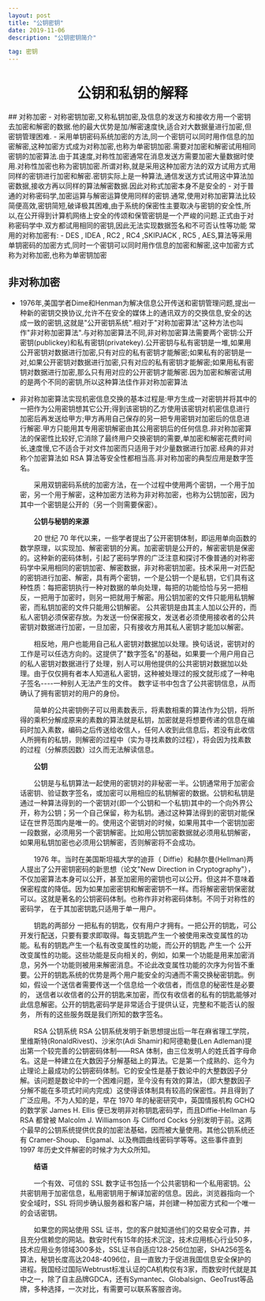 ```yaml
---
layout: post
title: "公钥密钥"
date: 2019-11-06 
description: "公钥密钥简介"

tag: 密钥
---   
```



<center><h1>公钥和私钥的解释</h1></center>
## 对称加密
- 对称密钥加密,又称私钥加密,及信息的发送方和接收方用一个密钥去加密和解密的数据.他的最大优势是加/解密速度快,适合对大数据量进行加密,但密钥管理困难.
- 采用单钥密码系统加密的方法,同一个密钥可以同时用作信息的加密解密,这种加密方式成为对称加密,也称为单密钥加密.需要对加密和解密试用相同密钥的加密算法.由于其速度,对称性加密通常在消息发送方需要加密大量数据时使用.对称性加密也称为密钥加密.所谓对称,就是采用这种加密方法的双方试用方式用同样的密钥进行加密和解密.密钥实际上是一种算法,通信发送方式试用这中算法加密数据,接收方再以同样的算法解密数据.因此对称式加密本身不是安全的
- 对于普通的对称密码学,加密运算与解密运算使用同样的密钥.通常,使用对称加密算法比较简便高效,密钥简短,破译极其困难,由于系统的保密性主要取决与密钥的安全性,所以,在公开得到计算机网络上安全的传颂和保管密钥是一个严峻的问题.正式由于对称密码学中.双方都试用相同的密钥,因此无法实现数据签名和不可否认性等功能
常用的对称加密有:
- DES , IDEA , RC2 , RC4 ,SKIPJACK , RC5 , AES,算法等采用单钥密码的加密方式,同时一个密钥可以同时用作信息的加密和解密,这中加密方式称为对称加密,也称为单密钥加密

## 非对称加密
- 1976年,美国学者Dime和Henman为解决信息公开传送和密钥管理问题,提出一种新的密钥交换协议,允许不在安全的媒体上的通讯双方的交换信息,安全的达成一致的密钥,这就是"公开密钥系统".相对于"对称加密算法"这种方法也叫作"非对称加密算法".与对称加密算法不同,非对称加密算法需要两个密钥:公开密钥(publickey)和私有密钥(privatekey).公开密钥与私有密钥是一堆,如果用公开密钥对数据进行加密,只有对应的私有密钥才能解密;如果私有的密钥是一对,如果公开密钥对数据进行加密,只有对应的私有密钥才能解密;如果用私有密钥对数据进行加密,那么只有用对应的公开密钥才能解密.因为加密和解密试用的是两个不同的密钥,所以这种算法佳作非对称加密算法

- 非对称加密算法实现机密信息交换的基本过程是:甲方生成一对密钥并将其中的一把作为公用密钥想其它公开;得到该密钥的乙方使用该密钥对机密信息进行加密后再发送给甲方;甲方再用自己保存的另一把专用密钥对加密后的信息进行解密.甲方只能用其专用密钥解密由其公用密钥后的任何信息.非对称加密算法的保密性比较好,它消除了最终用户交换密钥的需要,单加密和解密花费时间长,速度慢,它不适合于对文件加密而只适用于对少量数据进行加密.经典的非对称个加密算法如 RSA 算法等安全性都相当高.非对称加密的典型应用是数字签名。

  　　采用双钥密码系统的加密方法，在一个过程中使用两个密钥，一个用于加密，另一个用于解密，这种加密方法称为非对称加密，也称为公钥加密，因为其中一个密钥是公开的（另一个则需要保密）。

    　　**公钥与秘钥的来源**

    　　20 世纪 70 年代以来，一些学者提出了公开密钥体制，即运用单向函数的数学原理，以实现加、解密密钥的分离。加密密钥是公开的，解密密钥是保密的。这种新的密码体制，引起了密码学界的广泛注意和探讨不像普通的对称密码学中采用相同的密钥加密、解密数据，非对称密钥加密。技术采用一对匹配的密钥进行加密、解密，具有两个密钥，一个是公钥一个是私钥，它们具有这种性质：每把密钥执行一种对数据的单向处理，每把的功能恰恰与另一把相反，一把用于加密时，则另一把就用于解密。用公钥加密的文件只能用私钥解密，而私钥加密的文件只能用公钥解密。 公共密钥是由其主人加以公开的，而私人密钥必须保密存放。为发送一份保密报文，发送者必须使用接收者的公共密钥对数据进行加密，一旦加密，只有接收方用其私人密钥才能加以解密。

    　　相反地，用户也能用自己私人密钥对数据加以处理。换句话说，密钥对的工作是可以任选方向的。这提供了"数字签名"的基础，如果要一个用户用自己的私人密钥对数据进行了处理，别人可以用他提供的公共密钥对数据加以处理。由于仅仅拥有者本人知道私人密钥，这种被处理过的报文就形成了一种电子签名----一种别人无法产生的文件。 数字证书中包含了公共密钥信息，从而确认了拥有密钥对的用户的身份。

    　　简单的公共密钥例子可以用素数表示，将素数相乘的算法作为公钥，将所得的乘积分解成原来的素数的算法就是私钥，加密就是将想要传递的信息在编码时加入素数，编码之后传送给收信人，任何人收到此信息后，若没有此收信人所拥有的私钥，则解密的过程中（实为寻找素数的过程），将会因为找素数的过程（分解质因数）过久而无法解读信息。

    　　**公钥**

    　　公钥是与私钥算法一起使用的密钥对的非秘密一半。公钥通常用于加密会话密钥、验证数字签名，或加密可以用相应的私钥解密的数据。公钥和私钥是通过一种算法得到的一个密钥对(即一个公钥和一个私钥)其中的一个向外界公开，称为公钥；另一个自己保留，称为私钥。通过这种算法得到的密钥对能保证在世界范围内是唯一的。使用这个密钥对的时候，如果用其中一个密钥加密一段数据，必须用另一个密钥解密。比如用公钥加密数据就必须用私钥解密，如果用私钥加密也必须用公钥解密，否则解密将不会成功。

    　　1976 年。当时在美国斯坦福大学的迪菲（ Diffie）和赫尔曼(Hellman)两人提出了公开密钥密码的新思想（论文"New Direction in Cryptography"），不仅加密算法本身可以公开，甚至加密用的密钥也可以公开。但这并不意味着保密程度的降低。因为如果加密密钥和解密密钥不一样。而将解密密钥保密就可以。这就是著名的公钥密码体制。也称作非对称密码体制。不同于对称性的 密码学， 在于其加密钥匙只适用于单一用户。　

    　　钥匙的两部分
  一把私有的钥匙，仅有用户才拥有。一把公开的钥匙，可公开发行配送，只要有要求即取得。每支钥匙产生一个被使用来改变属性的功能。私有的钥匙产生一个私有改变属性的功能，而公开的钥匙 产生一个 公开改变属性的功能。这些功能是反向相关的，例如，如果一个功能是用来加密消息，另外一个功能则被用来解密消息。不论此改变属性功能的次序为何皆不重要。公开的钥匙系统的优势是两个用户能安全的沟通而不需交换秘密钥匙。例如，假设一个送信者需要传送一个信息给一个收信者，而信息的秘密性是必要的， 送信者以收信者的公开的钥匙来加密，而仅有收信者的私有的钥匙能够对此信息解密。公开的钥匙密码学是非常适合于提供认证，完整和不能否认的服务， 所有的这些服务既是我们所知的数字签名。

  　　RSA 公钥系统
  RSA 公钥系统发明于新思想提出后一年在麻省理工学院，里维斯特(RonaldRivest)、沙米尔(Adi Shamir)和阿德勒曼(Len Adleman)提出第一个较完善的公钥密码体制——RSA 体制，由三位发明人的姓氏首字母命名。这是一种建立在大数因子分解基础上的算法。它是第一个成熟的、迄今为止理论上最成功的公钥密码体制。它的安全性是基于数论中的大整数因子分解。该问题是数论中的一个困难问题，至今没有有效的算法，（即大整数因子分解不能在多项式时间内完成）这使得该体制具有较高的保密性。并且得到了广泛应用。不为人知的是，早在 1970 年的秘密研究中，英国情报机构 GCHQ 的数学家 James H. Ellis 便已发明非对称钥匙密码学，而且Diffie-Hellman 与 RSA 都曾被 Malcolm J. Williamson 与 Clifford Cocks 分别发明于前。这两个最早的公钥系统提供优良的加密法基础，因而被大量使用。其他公钥系统还有 Cramer-Shoup、 Elgamal、以及椭圆曲线密码学等等。这些事件直到 1997 年历史文件解密的时候才为大众所知。

  

  　　**结语**

  　　一个有效、可信的 SSL 数字证书包括一个公共密钥和一个私用密钥。公共密钥用于加密信息，私用密钥用于解译加密的信息。因此，浏览器指向一个安全域时，SSL 将同步确认服务器和客户端，并创建一种加密方式和一个唯一的会话密钥。

  　　如果您的网站使用 SSL 证书，您的客户就知道他们的交易安全可靠，并且充分信赖您的网站。数安时代有15年的技术沉淀，技术应用核心行业50多，技术应用业务领域300多处，SSL证书自适应128-256位加密，SHA256签名算法，秘钥长度高达2048-4096位，且一直致力于促进我国信息安全保护的进程。我国经过国际Webtrust标准认证的CA机构仅有3家，而数安时代就是其中之一，除了自主品牌GDCA，还有Symantec、Globalsign、GeoTrust等品牌，多种选择，一次对比，有需要可以联系客服咨询。
